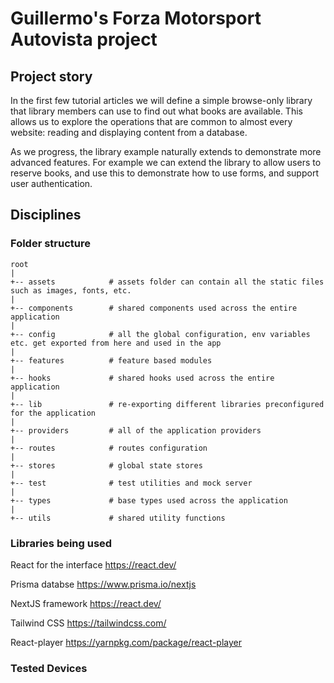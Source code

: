 # Guillermo's Forza Motorsport Autovista project

## Project story

In the first few tutorial articles we will define a simple browse-only library that library members can use to find out what books are available. This allows us to explore the operations that are common to almost every website: reading and displaying content from a database.

As we progress, the library example naturally extends to demonstrate more advanced features. For example we can extend the library to allow users to reserve books, and use this to demonstrate how to use forms, and support user authentication.

## Disciplines


### Folder structure

```
root
|
+-- assets            # assets folder can contain all the static files such as images, fonts, etc.
|
+-- components        # shared components used across the entire application
|
+-- config            # all the global configuration, env variables etc. get exported from here and used in the app
|
+-- features          # feature based modules
|
+-- hooks             # shared hooks used across the entire application
|
+-- lib               # re-exporting different libraries preconfigured for the application
|
+-- providers         # all of the application providers
|
+-- routes            # routes configuration
|
+-- stores            # global state stores
|
+-- test              # test utilities and mock server
|
+-- types             # base types used across the application
|
+-- utils             # shared utility functions
```

### Libraries being used

React for the interface https://react.dev/

Prisma databse https://www.prisma.io/nextjs

NextJS framework https://react.dev/

Tailwind CSS https://tailwindcss.com/

React-player https://yarnpkg.com/package/react-player

### Tested Devices